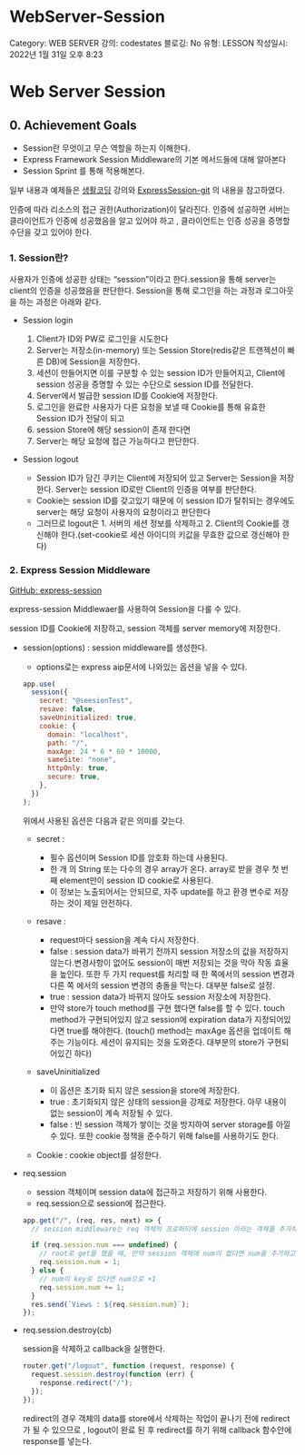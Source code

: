 # WebServer-Session

Category: WEB SERVER
강의: codestates
블로깅: No
유형: LESSON
작성일시: 2022년 1월 31일 오후 8:23

# Web Server Session

## 0. Achievement Goals

- Session란 무엇이고 무슨 역할을 하는지 이해한다.
- Express Framework Session Middleware의 기본 메서드들에 대해 알아본다
- Session Sprint 를 통해 적용해본다.

일부 내용과 예제들은 [생활코딩](https://opentutorials.org/course/3400) 강의와 [ExpressSession-git](https://github.com/expressjs/session) 의 내용을 참고하였다.

인증에 따라 리소스의 접근 권한(Authorization)이 달라진다.  인증에 성공하면 서버는 클라이언트가 인증에 성공했음을 알고 있어야 하고 , 클라이언트는 인증 성공을 증명할 수단을 갖고 있어야 한다. 

### 1. Session란?

사용자가 인증에 성공한 상태는 “session”이라고 한다.session을 통해 server는 client의 인증을 성공했음을 판단한다.  Session을 통해 로그인을 하는 과정과 로그아웃을 하는 과정은 아래와 같다.

- Session login
    1. Client가 ID와 PW로 로그인을 시도한다
    2. Server는 저장소(in-memory) 또는 Session Store(redis같은 트랜젝션이 빠른 DB)에 Session을 저장한다. 
    3. 세션이 만들어지면 이를 구분할 수 있는 session ID가 만들어지고, Client에 session 성공을 증명할 수 있는 수단으로 session ID를 전달한다.
    4. Server에서 발급한 session ID를 Cookie에 저장한다. 
    5. 로그인을 완료한 사용자가 다른 요청을 보낼 때 Cookie를 통해 유효한 Session ID가 전달이 되고 
    6. session Store에 해당 session이 존재 한다면
    7. Server는 해당 요청에 접근 가능하다고 판단한다.
    
- Session logout
    - Session ID가 담긴 쿠키는 Client에 저장되어 있고 Server는 Session을 저장한다.  Server는 session ID로만 Client의 인증을 여부를 판단한다.
    - Cookie는 session ID를 갖고있기 때문에 이 session ID가 탈취되는 경우에도 server는 해당 요청이 사용자의 요청이라고 판단한다
    - 그러므로 logout은 1. 서버의 세션 정보를 삭제하고 2. Client의 Cookie를 갱신해야 한다.(set-cookie로 세션 아이디의 키값을 무효한  값으로 갱신해야 한다)
    

### 2. Express Session Middleware

[GitHub: express-session](https://github.com/expressjs/session#reqsession)

express-session Middlewaer를 사용하여 Session을 다룰 수 있다. 

session ID를 Cookie에 저장하고, session 객체를 server memory에 저장한다.

- session(options) : session middleware를 생성한다.
    - options로는 express aip문서에 나와있는 옵션을 넣을 수 있다.
    
    ```jsx
    app.use(
      session({
        secret: "@seesionTest",
        resave: false,
        saveUninitialized: true,
        cookie: {
          domain: "localhost",
          path: "/",
          maxAge: 24 * 6 * 60 * 10000,
          sameSite: "none",
          httpOnly: true,
          secure: true,
        },
      })
    );
    ```
    
    위에서 사용된 옵션은 다음과 같은 의미를 갖는다.
    
    - secret :
        - 필수 옵션이며 Session ID를 암호화 하는데 사용된다.
        - 한 개 의 String 또는 다수의 경우 array가 온다. array로 받을 경우 첫 번째 element만이 session ID cookie로 사용된다.
        - 이 정보는 노출되어서는 안되므로, 자주 update를 하고 환경 변수로 저장하는 것이 제일 안전하다.
        
    - resave :
        - request마다 session을 계속 다시 저장한다.
        - false : session data가 바뀌기 전까지 session 저장소의 값을 저장하지 않는다.변경사항이 없어도 session이 매번 저장되는 것을 막아 작동 효율을 높인다. 또한 두 가지 request를 처리할 때 한 쪽에서의 session 변경과 다른 쪽 에서의 session 변경의 충돌을 막는다. 대부분 false로 설정.
        - true : session data가 바뀌지 않아도 session 저장소에 저장한다.
        - 만약 store가 touch method를 구현 했다면 false를 할 수 있다. touch method가 구현되어있지 않고 session에 expiration data가 지정되어있다면 true를 해야한다. (touch() method는 maxAge 옵션을 업데이트 해주는 기능이다. 세션이 유지되는 것을 도와준다. 대부분의 store가 구현되어있긴 하다)
        
    - saveUninitialized
        - 이 옵션은 초기화 되지 않은 session을 store에 저장한다.
        - true : 초기화되지 않은 상태의 session을 강제로 저장한다. 아무 내용이 없는 session이 계속 저장될 수 있다.
        - false : 빈 session 객체가 쌓이는 것을 방지하여 server storage를 아낄 수 있다. 또한 cookie 정책을 준수하기 위해 false를 사용하기도 한다.
        
    - Cookie : cookie object를 설정한다.
    
- req.session
    - session 객체이며 session data에 접근하고 저장하기 위해 사용한다.
    - req.session으로 session에 접근한다.
    
    ```jsx
    app.get("/", (req, res, next) => {
      // session middleware는 req 객체의 프로퍼티에 session 이라는 객체를 추가해 준다.
    
      if (req.session.num === undefined) {
    	// root로 get을 했을 때, 만약 session 객체에 num이 없다면 num을 추가하고 값으로 1을 넣는다.
        req.session.num = 1;
      } else {
    	// num이 key로 있다면 num으로 +1
        req.session.num += 1;
      }
      res.send(`Views : ${req.session.num}`);
    });
    ```
    
- req.session.destroy(cb)
    
    session을 삭제하고  callback을 실행한다. 
    
    ```jsx
    router.get("/logout", function (request, response) {
      request.session.destroy(function (err) {
        response.redirect("/");
      });
    });
    ```
    
     redirect의 경우 객체의 data를 store에서 삭제하는 작업이 끝나기 전에 redirect가 될 수 있으므로 , logout이 완료 된 후 redirect를 하기 위해  callback 함수안에 response를 넣는다.